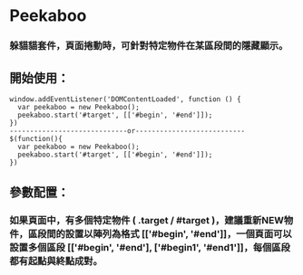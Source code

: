 # Peekaboo
### 躲貓貓套件，頁面捲動時，可針對特定物件在某區段間的隱藏顯示。

## 開始使用：
```
window.addEventListener('DOMContentLoaded', function () {
  var peekaboo = new Peekaboo();
  peekaboo.start('#target', [['#begin', '#end']]);
})
-----------------------------or---------------------------
$(function(){
  var peekaboo = new Peekaboo();
  peekaboo.start('#target', [['#begin', '#end']]);
})
```

## 參數配置：
### 如果頁面中，有多個特定物件 ( .target / #target )，建議重新NEW物件，區段間的設置以陣列為格式 [['#begin', '#end']]，一個頁面可以設置多個區段 [['#begin', '#end'], ['#begin1', '#end1']]，每個區段都有起點與終點成對。
